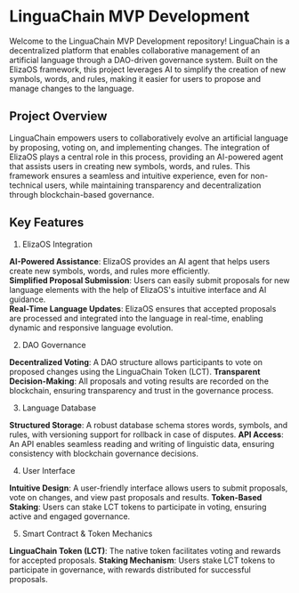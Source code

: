 # LinguaChain MVP Development

Welcome to the LinguaChain MVP Development repository! LinguaChain is a decentralized platform that enables collaborative management of an artificial language through a DAO-driven governance system. Built on the ElizaOS framework, this project leverages AI to simplify the creation of new symbols, words, and rules, making it easier for users to propose and manage changes to the language.

## Project Overview

LinguaChain empowers users to collaboratively evolve an artificial language by proposing, voting on, and implementing changes. The integration of ElizaOS plays a central role in this process, providing an AI-powered agent that assists users in creating new symbols, words, and rules. This framework ensures a seamless and intuitive experience, even for non-technical users, while maintaining transparency and decentralization through blockchain-based governance.

## Key Features

1. ElizaOS Integration

**AI-Powered Assistance**: ElizaOS provides an AI agent that helps users create new symbols, words, and rules more efficiently.<br>
**Simplified Proposal Submission**: Users can easily submit proposals for new language elements with the help of ElizaOS's intuitive interface and AI guidance. <br>
**Real-Time Language Updates**: ElizaOS ensures that accepted proposals are processed and integrated into the language in real-time, enabling dynamic and responsive language evolution.

2. DAO Governance

**Decentralized Voting**: A DAO structure allows participants to vote on proposed changes using the LinguaChain Token (LCT).
**Transparent Decision-Making**: All proposals and voting results are recorded on the blockchain, ensuring transparency and trust in the governance process.

3. Language Database

**Structured Storage**: A robust database schema stores words, symbols, and rules, with versioning support for rollback in case of disputes.
**API Access**: An API enables seamless reading and writing of linguistic data, ensuring consistency with blockchain governance decisions.

4. User Interface

**Intuitive Design**: A user-friendly interface allows users to submit proposals, vote on changes, and view past proposals and results.
**Token-Based Staking**: Users can stake LCT tokens to participate in voting, ensuring active and engaged governance.

5. Smart Contract & Token Mechanics

**LinguaChain Token (LCT)**: The native token facilitates voting and rewards for accepted proposals.
**Staking Mechanism**: Users stake LCT tokens to participate in governance, with rewards distributed for successful proposals.

